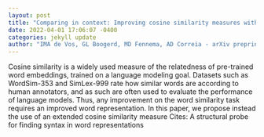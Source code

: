 ```yaml
--- 
layout: post 
title: "Comparing in context: Improving cosine similarity measures with a metric tensor" 
date: 2022-04-01 17:06:07 -0400 
categories: jekyll update 
author: "IMA de Vos, GL Boogerd, MD Fennema, AD Correia - arXiv preprint arXiv:2203.14996, 2022" 
--- 
```

Cosine similarity is a widely used measure of the relatedness of pre-trained word embeddings, trained on a language modeling goal. Datasets such as WordSim-353 and SimLex-999 rate how similar words are according to human annotators, and as such are often used to evaluate the performance of language models. Thus, any improvement on the word similarity task requires an improved word representation. In this paper, we propose instead the use of an extended cosine similarity measure Cites: A structural probe for finding syntax in word representations